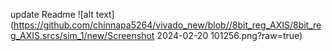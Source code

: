 update Readme 
![alt text](https://github.com/chinnapa5264/vivado_new/blob//8bit_reg_AXIS/8bit_reg_AXIS.srcs/sim_1/new/Screenshot 2024-02-20 101256.png?raw=true)
